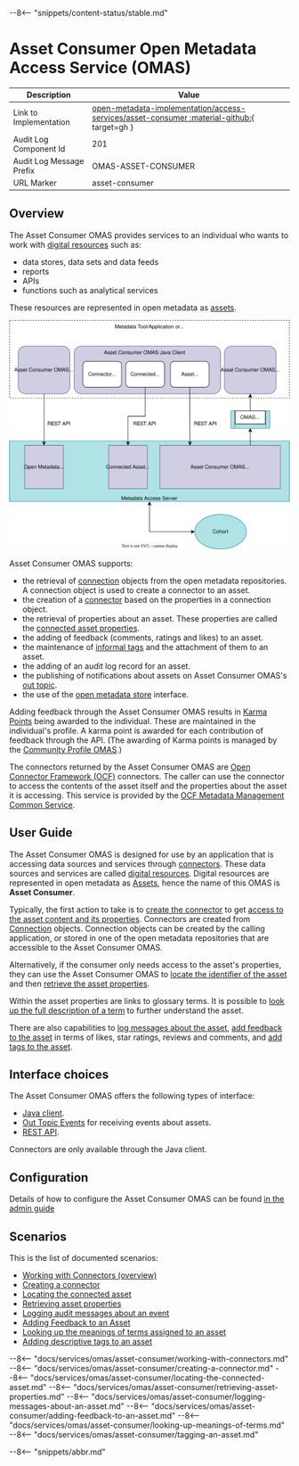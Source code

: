 <!-- SPDX-License-Identifier: CC-BY-4.0 -->
<!-- Copyright Contributors to the Egeria project. -->

--8<-- "snippets/content-status/stable.md"

# Asset Consumer Open Metadata Access Service (OMAS)


| Description              | Value                                                                                                                                                                                              |
|--------------------------|----------------------------------------------------------------------------------------------------------------------------------------------------------------------------------------------------|
| Link to Implementation   | [open-metadata-implementation/access-services/asset-consumer :material-github:](https://github.com/odpi/egeria/tree/main/open-metadata-implementation/access-services/asset-consumer){ target=gh } |
| Audit Log Component Id   | 201                                                                                                                                                                                                |
| Audit Log Message Prefix | OMAS-ASSET-CONSUMER                                                                                                                                                                                |
| URL Marker               | asset-consumer                                                                                                                                                                                     |


## Overview

The Asset Consumer OMAS provides services to an individual who wants to work
with [digital resources](/concepts/resource) such as:

* data stores, data sets and data feeds
* reports
* APIs
* functions such as analytical services

These resources are represented in open metadata as [assets](/concepts/asset).

![Overview](asset-consumer-overview.svg)

Asset Consumer OMAS supports:

* the retrieval of [connection](/concepts/connection) objects from the open metadata repositories.  A connection object is used to create a connector to an asset.
* the creation of a [connector](/concepts/connector) based on the properties in a connection object.
* the retrieval of properties about an asset.  These properties are called the [connected asset properties](/concepts/connected-asset-properties).
* the adding of feedback (comments, ratings and likes) to an asset.
* the maintenance of [informal tags](/concepts/informal-tag) and the attachment of them to an asset.
* the adding of an audit log record for an asset.
* the publishing of notifications about assets on Asset Consumer OMAS's [out topic](/concepts/out-topic).
* the use of the [open metadata store](/services/gaf-metadata-management) interface.

Adding feedback through the Asset Consumer OMAS results in [Karma Points](/concepts/karma-point) being awarded to the individual.  These are maintained in the individual's profile.  A karma point is awarded for each contribution of feedback through the API. (The awarding of Karma points is managed by the [Community Profile OMAS](/services/omas/community-profile/overview).)

The connectors returned by the Asset Consumer OMAS are [Open Connector Framework (OCF)](/frameworks/ocf/overview) connectors.  The caller can use the connector to access the contents of the asset itself and the properties about the asset it is accessing.   This service is provided by the [OCF Metadata Management Common Service](/services/ocf-metadata-management).

## User Guide

The Asset Consumer OMAS is designed for use by an application that is accessing data sources and services through [connectors](/concepts/connector). These data sources and services are called [digital resources](/concepts/resource).  Digital resources are represented in open metadata as [Assets](/concepts/asset), hence the name of this OMAS is **Asset Consumer**.

Typically, the first action to take is to [create the connector](#creating-a-connector-for-application-use) to get [access to the asset content and its properties](#working-with-connectors). Connectors are created from
[Connection](/concepts/connection) objects. Connection objects can be created by the calling application, or stored in one of the open metadata repositories that are accessible to the Asset Consumer OMAS.

Alternatively, if the consumer only needs access to the asset's properties, they can use the Asset Consumer OMAS to [locate the identifier of the asset](#locating-the-connected-asset) and then [retrieve the asset properties](#retrieving-asset-properties).

Within the asset properties are links to glossary terms. It is possible to [look up the full description of a term](#looking-up-the-meanings-of-terms) to further understand the asset.

There are also capabilities to 
[log messages about the asset](#logging-messages-about-an-asset),
[add feedback to the asset](#adding-feedback-to-an-asset)
in terms of likes, star ratings, reviews and comments,
and [add tags to the asset](#tagging-an-asset).

## Interface choices

The Asset Consumer OMAS offers the following types of interface:

* [Java client](https://odpi.github.io/egeria/org/odpi/openmetadata/accessservices/assetconsumer/client/package-summary.html).
* [Out Topic Events](https://odpi.github.io/egeria/org/odpi/openmetadata/accessservices/assetconsumer/events/package-summary.html) for receiving events about assets.
* [REST API](https://odpi.github.io/egeria/org/odpi/openmetadata/accessservices/assetconsumer/server/spring/package-summary.html).

Connectors are only available through the Java client.

## Configuration

Details of how to configure the Asset Consumer OMAS can be found [in the admin guide](/guides/admin/services/configuring-the-access-services)

## Scenarios

This is the list of documented scenarios:

* [Working with Connectors (overview)](#working-with-connectors)
* [Creating a connector](#creating-a-connector-for-application-use)
* [Locating the connected asset](#locating-the-connected-asset)
* [Retrieving asset properties](#retrieving-asset-properties)
* [Logging audit messages about an event](#logging-messages-about-an-asset)
* [Adding Feedback to an Asset](#adding-feedback-to-an-asset)
* [Looking up the meanings of terms assigned to an asset](#looking-up-the-meanings-of-terms)
* [Adding descriptive tags to an asset](#tagging-an-asset)

--8<-- "docs/services/omas/asset-consumer/working-with-connectors.md"
--8<-- "docs/services/omas/asset-consumer/creating-a-connector.md"
--8<-- "docs/services/omas/asset-consumer/locating-the-connected-asset.md"
--8<-- "docs/services/omas/asset-consumer/retrieving-asset-properties.md"
--8<-- "docs/services/omas/asset-consumer/logging-messages-about-an-asset.md"
--8<-- "docs/services/omas/asset-consumer/adding-feedback-to-an-asset.md"
--8<-- "docs/services/omas/asset-consumer/looking-up-meanings-of-terms.md"
--8<-- "docs/services/omas/asset-consumer/tagging-an-asset.md"

--8<-- "snippets/abbr.md"
